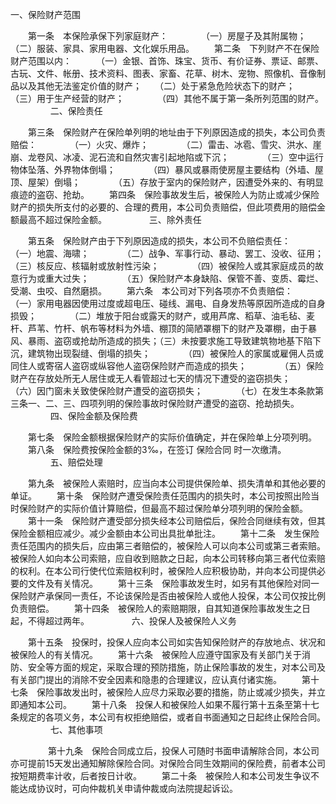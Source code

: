 
 



一、保险财产范围

　　第一条　本保险承保下列家庭财产：　　
　　（一）房屋子及其附属物；　　
　　（二）服装、家具、家用电器、文化娱乐用品。
　　第二条　下列财产不在保险财产范围以内：　
　　（一）金银、首饰、珠宝、货币、有价证券、票证、邮票、古玩、文件、帐册、技术资料、图表、家畜、花草、树木、宠物、照像机、音像制品以及其他无法鉴定价值的财产；　　（二）处于紧急危险状态下的财产；　　
　　（三）用于生产经营的财产；　　
　　（四）其他不属于第一条所列范围的财产。
　　
　　 
二、保险责任

　　第三条　保险财产在保险单列明的地址由于下列原因造成的损失，本公司负责赔偿：　　
　　（一）火灾、爆炸；　　
　　（二）雷击、冰雹、雪灾、洪水、崖崩、龙卷风、冰凌、泥石流和自然灾害引起地陷或下沉；　　
　　（三）空中运行物体坠落、外界物体倒塌；　　
　　（四）暴风或暴雨使房屋主要结构（外墙、屋顶、屋架）倒塌；　　
　　（五）存放于室内的保险财产，因遭受外来的、有明显痕迹的盗窃、抢劫。
　　第四条　保险事故发生后，被保险人为防止或减少保险财产的损失所支付的必要的、合理的费用，本公司负责赔偿，但此项费用的赔偿金额最高不超过保险金额。
　　
　　 
三、除外责任

　　第五条　保险财产由于下列原因造成的损失，本公司不负赔偿责任：　　
　　（一）地震、海啸；　　
　　（二）战争、军事行动、暴动、罢工、没收、征用；　　
　　（三）核反应、核辐射或放射性污染；　　
　　（四）被保险人或其家庭成员的故意行为或重大过失；　　
　　（五）保险财产本身缺陷、保管不善、变质、霉烂、受潮、虫咬、自然磨损。
　　第六条　本公司对下列各项亦不负责赔偿：　　
　　（一）家用电器因使用过度或超电压、碰线、漏电、自身发热等原因所造成的自身损毁；　　
　　（二）堆放于阳台或露天的财产，或用芦席、稻草、油毛毡、麦杆、芦苇、竹杆、帆布等材料为外墙、棚顶的简陋罩棚下的财产及罩棚，由于暴风、暴雨、盗窃或抢劫所造成的损失；（三）未按要求施工导致建筑物地基下陷下沉，建筑物出现裂缝、倒塌的损失；　　
　　（四）被保险人的家属或雇佣人员或同住人或寄宿人盗窃或纵容他人盗窃保险财产而造成的损失；　　
　　（五）保险财产在存放处所无人居住或无人看管超过七天的情况下遭受的盗窃损失；　　
　　（六）因门窗未关致使保险财产遭受的盗窃损失；　　
　　（七）在发生本条款第三条一、二、三、四项列明的保险事故时保险财产遭受的盗窃、抢劫损失。
　　
　　 
四、保险金额及保险费

　　第七条　保险金额根据保险财产的实际价值确定，并在保险单上分项列明。
　　第八条　保险费按保险金额的3‰，在签订
保险合同
时一次缴清。
　　
　　 
五、赔偿处理

　　第九条　被保险人索赔时，应当向本公司提供保险单、损失清单和其他必要的单证。
　　第十条　保险财产遭受保险责任范围内的损失时，本公司按照出险当时保险财产的实际价值计算赔偿，但最高不超过保险单分项列明的保险金额。
　　第十一条　保险财产遭受部分损失经本公司赔偿后，保险合同继续有效，但其保险金额相应减少。减少金额由本公司出具批单批注。
　　第十二条　发生保险责任范围内的损失后，应由第三者赔偿的，被保险人可以向本公司或第三者索赔。被保险人如向本公司索赔，应自收到赔款之日起，向本公司转移向第三者代位索赔的权利。在本公司行使代位索赔权利时，被保险人应积极协助，并向本公司提供必要的文件及有关情况。
　　第十三条　保险事故发生时，如另有其他保险对同一保险财产承保同一责任，不论该保险是否由被保险人或他人投保，本公司仅按比例负责赔偿。
　　第十四条　被保险人的索赔期限，自其知道保险事故发生之日起，不得超过两年。
　　
　　 
六、投保人及被保险人义务

　　第十五条　投保时，投保人应向本公司如实告知保险财产的存放地点、状况和被保险人的有关情况。
　　第十六条　被保险人应遵守国家及有关部门关于消防、安全等方面的规定，采取合理的预防措施，防止保险事故的发生，对本公司及有关部门提出的消除不安全因素和隐患的合理建议，应认真付诸实施。
　　第十七条　保险事故发出时，被保险人应尽力采取必要的措施，防止或减少损失，并立即通知本公司。
　　第十八条　投保人和被保险人如果不履行第十五条至第十七条规定的各项义务，本公司有权拒绝赔偿，或者自书面通知之日起终止保险合同。
　　
　　 
七、其他事项

　　
　　第十九条　保险合同成立后，投保人可随时书面申请解除合同，本公司亦可提前15天发出通知解除保险合同。对保险合同生效期间的保险费，前者本公司按短期费率计收，后者按日计收。
　　第二十条　被保险人和本公司发生争议不能达成协议时，可向仲裁机关申请仲裁或向法院提起诉讼。
 


 

 
 
 
 
 
  


  
 

  


  


  
 
 
 
 

